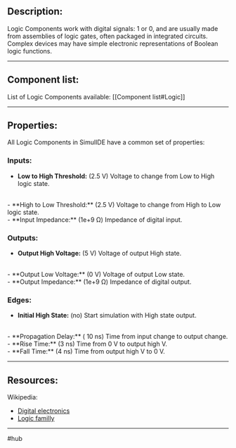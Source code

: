 ## Description:

Logic Components work with digital signals: 1 or 0, and are usually made from assemblies of logic gates, often packaged in integrated circuits. Complex devices may have simple electronic representations of Boolean logic functions.

---

## Component list:

List of Logic Components available: [[Component list#Logic]]

---

## Properties:

All Logic Components in SimulIDE have a common set of properties:

### Inputs:
- **Low to High Threshold:** (2.5 V)
   Voltage to change from Low to High logic state.
<br>
- **High to Low Threshold:** (2.5 V)
   Voltage to change from High to Low logic state.
<br>
- **Input Impedance:** (1e+9 Ω)
   Impedance of digital input.

### Outputs:
- **Output High Voltage:** (5 V)
   Voltage of output High state.
<br>
- **Output Low Voltage:** (0 V)
   Voltage of output Low state.
<br>
- **Output Impedance:** (1e+9 Ω)
   Impedance of digital output.

### Edges:
- **Initial High State:** (no)
   Start simulation with High state output.
<br>
- **Propagation Delay:** ( 10 ns)
   Time from input change to output change.
<br>
- **Rise Time:** (3 ns)
   Time from 0 V to output high V.
<br>
- **Fall Time:** (4 ns)
   Time from output high V to 0 V.

---
## Resources:

Wikipedia:
- [Digital electronics](https://en.wikipedia.org/wiki/Digital_electronics)
- [Logic familly](https://en.wikipedia.org/wiki/Logic_family)

---

#hub